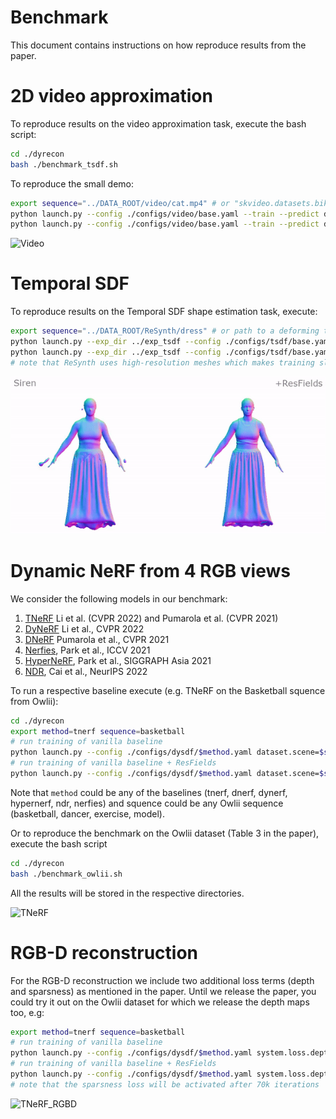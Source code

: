 # Benchmark

This document contains instructions on how reproduce results from the paper. 

# 2D video approximation

To reproduce results on the video approximation task, execute the bash script:
```bash
cd ./dyrecon
bash ./benchmark_tsdf.sh
```
To reproduce the small demo: 
```bash
export sequence="../DATA_ROOT/video/cat.mp4" # or "skvideo.datasets.bikes"
python launch.py --config ./configs/video/base.yaml --train --predict dataset.video_path=$sequence --exp_dir ../exp_video model.hidden_features=256
python launch.py --config ./configs/video/base.yaml --train --predict dataset.video_path=$sequence --exp_dir ../exp_video model.resfield_layers=[1,2,3] model.composition_rank=40 tag=ResFields model.hidden_features=128
```

![Video](../assets/cat.gif)

# Temporal SDF
To reproduce results on the Temporal SDF shape estimation task, execute:
```bash
export sequence="../DATA_ROOT/ReSynth/dress" # or path to a deforming things 4D sequence
python launch.py --exp_dir ../exp_tsdf --config ./configs/tsdf/base.yaml --train model.hidden_features=256 dataset.path=$sequence tag=Siren256
python launch.py --exp_dir ../exp_tsdf --config ./configs/tsdf/base.yaml --train model.hidden_features=256 dataset.path=$sequence model.resfield_layers=[1,2,3] model.composition_rank=10 tag=Siren256ResFields123_10
# note that ReSynth uses high-resolution meshes which makes training slow. Training on DeformingThings4D is significantly faster
```

![TSDF](../assets/tsdf.gif)

# Dynamic NeRF from 4 RGB views
We consider the following models in our benchmark: 
1. [TNeRF](https://neural-3d-video.github.io/) Li et al. (CVPR 2022) and Pumarola et al. (CVPR 2021)
2. [DyNeRF](https://neural-3d-video.github.io/) Li et al., CVPR 2022
3. [DNeRF](https://neural-3d-video.github.io/) Pumarola et al., CVPR 2021
4. [Nerfies](https://github.com/google/nerfies), Park et al., ICCV 2021
5. [HyperNeRF](https://github.com/google/hypernerf), Park et al., SIGGRAPH Asia 2021
6. [NDR](https://github.com/USTC3DV/NDR-code), Cai et al., NeurIPS 2022

To run a respective baseline execute (e.g. TNeRF on the Basketball squence from Owlii):
```bash 
cd ./dyrecon
export method=tnerf sequence=basketball
# run training of vanilla baseline
python launch.py --config ./configs/dysdf/$method.yaml dataset.scene=$sequence --exp_dir ../exp_owlii_benchmark --train
# run training of vanilla baseline + ResFields
python launch.py --config ./configs/dysdf/$method.yaml dataset.scene=$sequence --exp_dir ../exp_owlii_benchmark --train model.sdf_net.resfield_layers=[1,2,3,4,5,6,7] tag=ResFields1234567
```
Note that `method` could be any of the baselines (tnerf, dnerf, dynerf, hypernerf, ndr, nerfies) and squence could be any Owlii sequence (basketball, dancer, exercise, model).

Or to reproduce the benchmark on the Owlii dataset (Table 3 in the paper), execute the bash script
```bash
cd ./dyrecon
bash ./benchmark_owlii.sh
```
All the results will be stored in the respective directories. 

![TNeRF](../assets/tnerf.gif)

# RGB-D reconstruction
For the RGB-D reconstruction we include two additional loss terms (depth and sparsness) as mentioned in the paper. 
Until we release the paper, you could try it out on the Owlii dataset for which we release the depth maps too, e.g:

```bash
export method=tnerf sequence=basketball
# run training of vanilla baseline
python launch.py --config ./configs/dysdf/$method.yaml system.loss.depth=0.1 system.loss.sparse=[0.1,70000] dataset.scene=$sequence --exp_dir ../exp_owlii_benchmark --train
# run training of vanilla baseline + ResFields
python launch.py --config ./configs/dysdf/$method.yaml system.loss.depth=0.1 system.loss.sparse=[0.1,70000] dataset.scene=$sequence --exp_dir ../exp_owlii_benchmark --train model.sdf_net.resfield_layers=[1,2,3,4,5,6,7] tag=ResFields1234567
# note that the sparsness loss will be activated after 70k iterations
```

![TNeRF_RGBD](../assets/tnerf_rgbd.gif)
